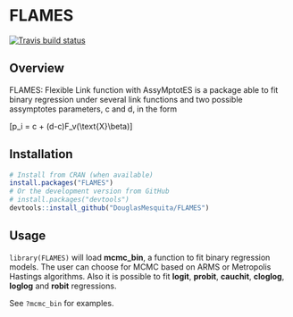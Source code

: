 
# FLAMES

<!-- badges: start -->

<!-- [![CRAN status](https://www.r-pkg.org/badges/version/FLAMES)](https://cran.r-project.org/package=FLAMES) -->

[![Travis build
status](https://travis-ci.org/DouglasMesquita/FLAMES.svg?branch=master)](https://travis-ci.org/DouglasMesquita/FLAMES)
<!-- [![Codecov test coverage](https://codecov.io/gh/DouglasMesquita/FLAMES/branch/master/graph/badge.svg)](https://codecov.io/gh/DouglasMesquita/FLAMES?branch=master) -->
<!-- badges: end -->

## Overview

FLAMES: Flexible Link function with AssyMptotES is a package able to fit
binary regression under several link functions and two possible
assymptotes parameters, c and d, in the form

\[p_i = c + (d-c)F_v(\text{X}\beta)\]

## Installation

``` r
# Install from CRAN (when available)
install.packages("FLAMES")
# Or the development version from GitHub
# install.packages("devtools")
devtools::install_github("DouglasMesquita/FLAMES")
```

## Usage

`library(FLAMES)` will load **mcmc\_bin**, a function to fit binary
regression models. The user can choose for MCMC based on ARMS or
Metropolis Hastings algorithms. Also it is possible to fit **logit**,
**probit**, **cauchit**, **cloglog**, **loglog** and **robit**
regressions.

See `?mcmc_bin` for examples.
